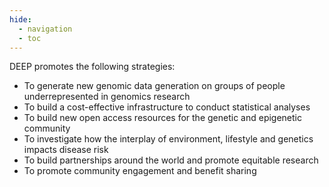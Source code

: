 ```yaml
---
hide:
  - navigation
  - toc
---
```


DEEP promotes the following strategies:

- To generate new genomic data generation on groups of people underrepresented in genomics research
- To build a cost-effective infrastructure to conduct statistical analyses
- To build new open access resources for the genetic and epigenetic community
- To investigate how the interplay of environment, lifestyle and genetics impacts disease risk
- To build partnerships around the world and promote equitable research
- To promote community engagement and benefit sharing
